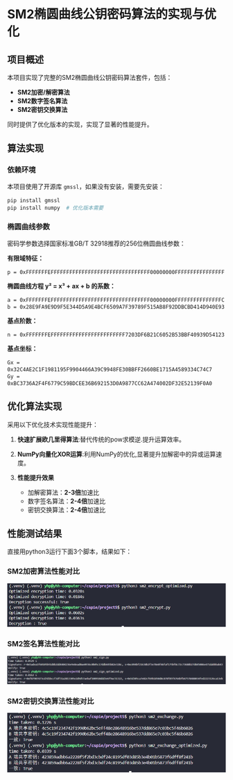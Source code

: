 # SM2椭圆曲线公钥密码算法的实现与优化

## 项目概述
本项目实现了完整的SM2椭圆曲线公钥密码算法套件，包括：
- **SM2加密/解密算法**
- **SM2数字签名算法**
- **SM2密钥交换算法**

同时提供了优化版本的实现，实现了显著的性能提升。

## 算法实现

### 依赖环境
本项目使用了开源库 `gmssl`，如果没有安装，需要先安装：
```bash
pip install gmssl
pip install numpy  # 优化版本需要
```

### 椭圆曲线参数
密码学参数选择国家标准GB/T 32918推荐的256位椭圆曲线参数：

**有限域特征：**
```
p = 0xFFFFFFFEFFFFFFFFFFFFFFFFFFFFFFFFFFFFFFFF00000000FFFFFFFFFFFFFFFF
```

**椭圆曲线方程 y² = x³ + ax + b 的系数：**
```
a = 0xFFFFFFFEFFFFFFFFFFFFFFFFFFFFFFFFFFFFFFFF00000000FFFFFFFFFFFFFFFC
b = 0x28E9FA9E9D9F5E344D5A9E4BCF6509A7F39789F515AB8F92DDBCBD414D940E93
```

**基点阶数：**
```
n = 0xFFFFFFFEFFFFFFFFFFFFFFFFFFFFFFFF7203DF6B21C6052B53BBF40939D54123
```

**基点坐标：**
```
Gx = 0x32C4AE2C1F1981195F9904466A39C9948FE30BBFF2660BE1715A4589334C74C7
Gy = 0xBC3736A2F4F6779C59BDCEE36B692153D0A9877CC62A474002DF32E52139F0A0
```

## 优化算法实现

采用以下优化技术实现性能提升：

1. **快速扩展欧几里得算法**:替代传统的pow求模逆.提升运算效率。

2. **NumPy向量化XOR运算**:利用NumPy的优化,显著提升加解密中的异或运算速度。

3. **性能提升效果**
   - 加解密算法：**2-3倍**加速比
   - 数字签名算法：**2-4倍**加速比  
   - 密钥交换算法：**2-4倍**加速比

## 性能测试结果

直接用python3运行下面3个脚本，结果如下：

### SM2加密算法性能对比
![SM2 加密](./encrypt.png)

### SM2签名算法性能对比
![SM2 签名](./sign.png)

### SM2密钥交换算法性能对比
![SM2 密钥交换](./exchange.png)